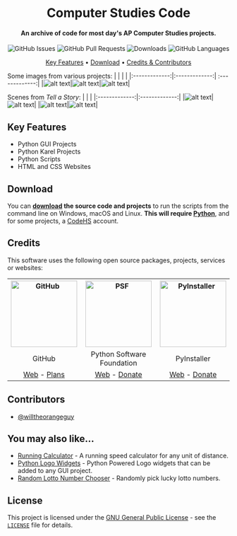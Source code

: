 <!-- Logo -->
<h1 align="center">
  Computer Studies Code
  <br>
</h1>

<!-- Copy -->
<h4 align="center">An archive of code for most day's AP Computer Studies projects.</h4>

<!-- Badges -->
<div align="center">
    <!-- Issues -->
  <img alt="GitHub Issues" src="https://img.shields.io/github/issues/willtheorangeguy/Computer-Studies-Code">
  <!-- Pull Requests -->
  <img alt="GitHub Pull Requests" src="https://img.shields.io/github/issues-pr/willtheorangeguy/Computer-Studies-Code">
  <!-- Downloads -->
  <img alt="Downloads" src="https://img.shields.io/github/downloads/willtheorangeguy/Computer-Studies-Code/total">
  <!-- Language Count -->
  <img alt="GitHub Languages" src="https://img.shields.io/github/languages/count/willtheorangeguy/Computer-Studies-Code">
</div>

<!-- Navigation -->
<p align="center">
  <a href="#key-features">Key Features</a> •
  <a href="#download">Download</a> •
  <a href="#credits">Credits & Contributors</a>
</p>

Some images from various projects:
|               |               |                |
|:-------------:|:-------------:| :-------------:|
|![alt text](https://github.com/willtheorangeguy/Computer-Studies-Code/blob/main/CodeHS_Logo.png)|![alt text](https://github.com/willtheorangeguy/Computer-Studies-Code/blob/main/Ghosts.png)|![alt text](https://github.com/willtheorangeguy/Computer-Studies-Code/blob/main/Santa_Pixel_Art.png)|


Scenes from _Tell a Story_:
|               |               |
|:-------------:|:-------------:|
|![alt text](https://github.com/willtheorangeguy/Computer-Studies-Code/blob/main/Python%20Challenges/Tell_A_Story_Scenes/Tell_A_Story1.png?raw=true)|![alt text](https://github.com/willtheorangeguy/Computer-Studies-Code/blob/main/Python%20Challenges/Tell_A_Story_Scenes/Tell_A_Story2.png?raw=true)|
|![alt text](https://github.com/willtheorangeguy/Computer-Studies-Code/blob/main/Python%20Challenges/Tell_A_Story_Scenes/Tell_A_Story3.png?raw=true)|![alt text](https://github.com/willtheorangeguy/Computer-Studies-Code/blob/main/Python%20Challenges/Tell_A_Story_Scenes/Tell_A_Story4.png?raw=true)|


## Key Features

* Python GUI Projects
* Python Karel Projects
* Python Scripts
* HTML and CSS Websites

## Download

You can **[download](https://github.com/willtheorangeguy/Computer-Studies-Code/archive/refs/heads/main.zip) the source code and projects** to run the scripts from the command line on Windows, macOS and Linux. **This will require [Python](https://www.python.org/downloads/)**, and for some projects, a [CodeHS](https://codehs.com/) account.

## Credits

This software uses the following open source packages, projects, services or websites:

<!-- Credits Table -->
<table>
  <tr>
    <th align="center"><img src="https://github.githubassets.com/images/modules/logos_page/GitHub-Mark.png" width="150" height="150" alt="GitHub"/></th>
    <th align="center"><img src="https://upload.wikimedia.org/wikipedia/commons/thumb/c/c3/Python-logo-notext.svg/182px-Python-logo-notext.svg.png" width="150" height="150" alt="PSF"/></th>
    <th align="center"><img src="https://pyinstaller.readthedocs.io/en/v4.2/_static/pyinstaller-draft1a.ico" width="150" height="150" alt="PyInstaller"/></th>
  </tr>
  <tr>
    <td align="center">GitHub</td>
    <td align="center">Python Software Foundation</td>
    <td align="center">PyInstaller</td>
  </tr>
  <tr>
    <td align="center"><a href="https://github.com/">Web</a> - <a href="https://github.com/pricing">Plans</a></td>
    <td align="center"><a href="https://www.python.org/">Web</a> - <a href="https://psfmember.org/civicrm/contribute/transact?reset=1&id=2">Donate</a></td>
    <td align="center"><a href="https://pyinstaller.readthedocs.io/en/stable/">Web</a> - <a href="https://www.pyinstaller.org/funding.html#funding-by-individuals">Donate</a></td>
  </tr>
</table>

## Contributors

* [@willtheorangeguy](https://github.com/willtheorangeguy)

## You may also like...

* [Running Calculator](https://github.com/willtheorangeguy/Running-Calculator) - A running speed calculator for any unit of distance.
* [Python Logo Widgets](https://github.com/willtheorangeguy/Python-Logo-Widgets) - Python Powered Logo widgets that can be added to any GUI project.
* [Random Lotto Number Chooser](https://github.com/willtheorangeguy/Random-Lotto-Number-Chooser) - Randomly pick lucky lotto numbers.


## License

This project is licensed under the [GNU General Public License](https://www.gnu.org/licenses/gpl-3.0.en.html) - see the [`LICENSE`](LICENSE.md) file for details.
